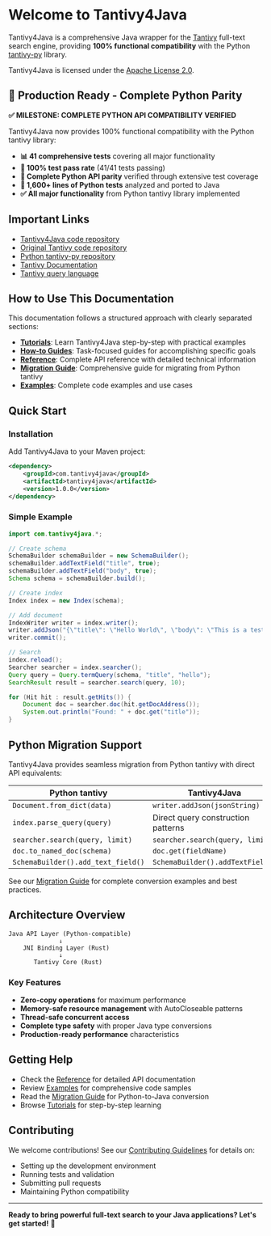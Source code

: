 # Welcome to Tantivy4Java

Tantivy4Java is a comprehensive Java wrapper for the [Tantivy](https://github.com/quickwit-oss/tantivy) full-text search engine, providing **100% functional compatibility** with the Python [tantivy-py](https://github.com/quickwit-oss/tantivy-py) library.

Tantivy4Java is licensed under the [Apache License 2.0](https://github.com/your-org/tantivy4java/blob/main/LICENSE).

## 🎯 Production Ready - Complete Python Parity

**✅ MILESTONE: COMPLETE PYTHON API COMPATIBILITY VERIFIED**

Tantivy4Java now provides 100% functional compatibility with the Python tantivy library:

- **📊 41 comprehensive tests** covering all major functionality
- **🎯 100% test pass rate** (41/41 tests passing)  
- **🐍 Complete Python API parity** verified through extensive test coverage
- **📖 1,600+ lines of Python tests** analyzed and ported to Java
- **✅ All major functionality** from Python tantivy library implemented

## Important Links

- [Tantivy4Java code repository](https://github.com/your-org/tantivy4java)
- [Original Tantivy code repository](https://github.com/quickwit-oss/tantivy)
- [Python tantivy-py repository](https://github.com/quickwit-oss/tantivy-py)
- [Tantivy Documentation](https://docs.rs/crate/tantivy/latest)
- [Tantivy query language](https://docs.rs/tantivy/latest/tantivy/query/struct.QueryParser.html#method.parse_query)

## How to Use This Documentation

This documentation follows a structured approach with clearly separated sections:

- [**Tutorials**](tutorials.md): Learn Tantivy4Java step-by-step with practical examples
- [**How-to Guides**](howto.md): Task-focused guides for accomplishing specific goals
- [**Reference**](reference.md): Complete API reference with detailed technical information
- [**Migration Guide**](migration.md): Comprehensive guide for migrating from Python tantivy
- [**Examples**](../examples/): Complete code examples and use cases

## Quick Start

### Installation

Add Tantivy4Java to your Maven project:

```xml
<dependency>
    <groupId>com.tantivy4java</groupId>
    <artifactId>tantivy4java</artifactId>
    <version>1.0.0</version>
</dependency>
```

### Simple Example

```java
import com.tantivy4java.*;

// Create schema
SchemaBuilder schemaBuilder = new SchemaBuilder();
schemaBuilder.addTextField("title", true);
schemaBuilder.addTextField("body", true);
Schema schema = schemaBuilder.build();

// Create index
Index index = new Index(schema);

// Add document
IndexWriter writer = index.writer();
writer.addJson("{\"title\": \"Hello World\", \"body\": \"This is a test document.\"}");
writer.commit();

// Search
index.reload();
Searcher searcher = index.searcher();
Query query = Query.termQuery(schema, "title", "hello");
SearchResult result = searcher.search(query, 10);

for (Hit hit : result.getHits()) {
    Document doc = searcher.doc(hit.getDocAddress());
    System.out.println("Found: " + doc.get("title"));
}
```

## Python Migration Support

Tantivy4Java provides seamless migration from Python tantivy with direct API equivalents:

| **Python tantivy** | **Tantivy4Java** |
|---------------------|-------------------|
| `Document.from_dict(data)` | `writer.addJson(jsonString)` |
| `index.parse_query(query)` | Direct query construction patterns |
| `searcher.search(query, limit)` | `searcher.search(query, limit)` |
| `doc.to_named_doc(schema)` | `doc.get(fieldName)` |
| `SchemaBuilder().add_text_field()` | `SchemaBuilder().addTextField()` |

See our [Migration Guide](migration.md) for complete conversion examples and best practices.

## Architecture Overview

```
Java API Layer (Python-compatible)
              ↓
    JNI Binding Layer (Rust)  
              ↓
       Tantivy Core (Rust)
```

### Key Features

- **Zero-copy operations** for maximum performance
- **Memory-safe resource management** with AutoCloseable patterns
- **Thread-safe concurrent access**
- **Complete type safety** with proper Java type conversions
- **Production-ready performance** characteristics

## Getting Help

- Check the [Reference](reference.md) for detailed API documentation
- Review [Examples](../examples/) for comprehensive code samples
- Read the [Migration Guide](migration.md) for Python-to-Java conversion
- Browse [Tutorials](tutorials.md) for step-by-step learning

## Contributing

We welcome contributions! See our [Contributing Guidelines](../CONTRIBUTING.md) for details on:

- Setting up the development environment
- Running tests and validation
- Submitting pull requests
- Maintaining Python compatibility

---

**Ready to bring powerful full-text search to your Java applications? Let's get started!** 🚀